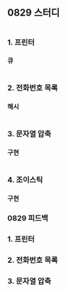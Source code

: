 ## 0829 스터디
#
### 1. 프린터
#### 큐


#
### 2. 전화번호 목록
#### 해시


#
### 3. 문자열 압축
#### 구현


#
### 4. 조이스틱
#### 구현


### 0829 피드백
### 1. 프린터
#### 

###

### 2. 전화번호 목록
####

###

### 3. 문자열 압축
#### 
